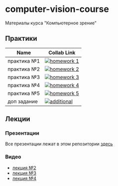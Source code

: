 # computer-vision-course
Материалы курса "Компьютерное зрение"

## Практики
| Name  | Collab Link |
| ------------- | ------------- |
| практика №1 | [![homework 1](https://colab.research.google.com/assets/colab-badge.svg)](https://colab.research.google.com/drive/1-3Y_X4meaVgSqheByJmM3x_ky8KOnQkT?usp=sharing)|
| практика №2 | [![homework 2](https://colab.research.google.com/assets/colab-badge.svg)](https://colab.research.google.com/drive/15MY2mBBWG8zq5PAjUVrsFUeymb5asEAb?usp=sharing)|
| практика №3 | [![homework 3](https://colab.research.google.com/assets/colab-badge.svg)](https://colab.research.google.com/drive/1-30-5-v1LxBzcyMTvYpaDqJjYDnhPD5A?usp=sharing)|
| практика №4 | [![homework 4](https://colab.research.google.com/assets/colab-badge.svg)](https://colab.research.google.com/drive/1oh1IdR0KxKwdQodFhb20T3BXbPFFL3Kz?usp=sharing)|
| практика №5 | [![homework 5](https://colab.research.google.com/assets/colab-badge.svg)](https://colab.research.google.com/drive/1DWf-xbCyAGrJyQQqAZpOi6Nyio7CfJwP?usp=sharing)|
| доп задание | [![additional](https://colab.research.google.com/assets/colab-badge.svg)](https://colab.research.google.com/drive/1rCNVTPV0GFAEAr0pNK-ZG-KAniQX9Pdn?usp=sharing)|


## Лекции
### Презентации
Все презентации лежат в этом репозитории [здесь](./lectures)
### Видео
* [лекция №2](https://drive.google.com/file/d/1n0btY9cuachG46e6ItIybCpaPLemGy3Y/view?usp=sharing)
* [лекция №3](https://drive.google.com/file/d/1J3t5d_gl1_d90JAfv8tu_QNjIgPXEtz1/view?usp=sharing)
* [лекция №4](https://drive.google.com/file/d/1ZoAjrTTArxNnSq7DMAw-p-BiGMie_yFv/view?usp=sharing)
